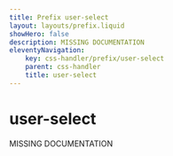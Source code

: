```yaml
---
title: Prefix user-select
layout: layouts/prefix.liquid
showHero: false
description: MISSING DOCUMENTATION
eleventyNavigation:
	key: css-handler/prefix/user-select
	parent: css-handler
	title: user-select
---
```


# user-select

MISSING DOCUMENTATION